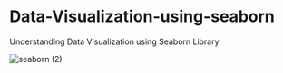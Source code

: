 # Data-Visualization-using-seaborn
Understanding Data Visualization using Seaborn Library



![seaborn (2)](https://github.com/Archita-Shankar/Data-Visualization-using-seaborn/assets/121395581/fb4f2b28-67ff-4d3a-a8eb-08841c78d469)
